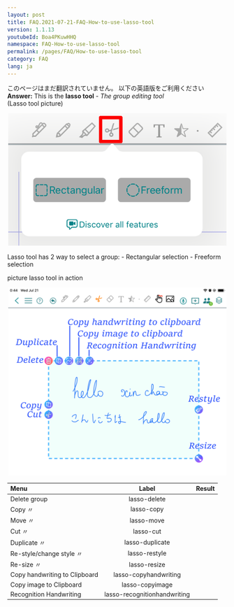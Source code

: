 ```yaml
---
layout: post
title: FAQ.2021-07-21-FAQ-How-to-use-lasso-tool
version: 1.1.13
youtubeId: Boa4PKuwHHQ
namespace: FAQ-How-to-use-lasso-tool
permalink: /pages/FAQ/How-to-use-lasso-tool
category: FAQ
lang: ja
---
```


このページはまだ翻訳されていません。 以下の英語版をご利用ください  
**Answer:**
This is the **lasso tool** - *The group editing tool*  
(Lasso tool picture)  
<p align="center"> <img width="500" src="https://raw.githubusercontent.com/collanotewiki/collanotewiki.github.io/main/images/FAQimage/notescreenlasso.PNG" alt="Uninstall-CollaNote"> </p>
Lasso tool has 2 way to select a group:  
- Rectangular selection  
- Freeform selection  
<!--more-->

picture lasso tool in action  
<p align="center"> <img width="500" src="https://raw.githubusercontent.com/collanotewiki/collanotewiki.github.io/main/images/FAQimage/notescreenlasso1.PNG" alt="Uninstall-CollaNote"> </p>  

<!--more-->

| **Menu**                        | **Label**            | **Result**                                                 |
|:--------------------------------|:--------------------:|:----------------------------------------------------------:|
| Delete group                    | lasso-delete         | |
| Copy  〃                        | lasso-copy           | |
| Move  〃                        | lasso-move           | |
| Cut   〃                        | lasso-cut            | |
| Duplicate 〃                    | lasso-duplicate      | |
| Re-style/change style  〃       | lasso-restyle        | |
| Re-size  〃                     | lasso-resize         | |
| Copy handwriting to Clipboard   | lasso-copyhandwriting| |
| Copy image to Clipboard         | lasso-copyimage      | |
| Recognition Handwriting          | lasso-recognitionhandwriting| |
